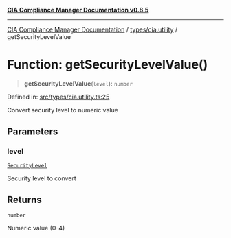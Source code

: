 [**CIA Compliance Manager Documentation v0.8.5**](../../../README.md)

***

[CIA Compliance Manager Documentation](../../../modules.md) / [types/cia.utility](../README.md) / getSecurityLevelValue

# Function: getSecurityLevelValue()

> **getSecurityLevelValue**(`level`): `number`

Defined in: [src/types/cia.utility.ts:25](https://github.com/Hack23/cia-compliance-manager/blob/3ae0301247f765ba03c8c0fe645db4718bb8af76/src/types/cia.utility.ts#L25)

Convert security level to numeric value

## Parameters

### level

[`SecurityLevel`](../../cia/type-aliases/SecurityLevel.md)

Security level to convert

## Returns

`number`

Numeric value (0-4)
